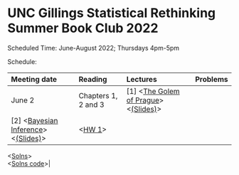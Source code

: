 # UNC Gillings Statistical Rethinking Summer Book Club 2022 

Scheduled Time: June-August 2022; Thursdays 4pm-5pm

Schedule:


| Meeting date | Reading | Lectures | Problems |
| :----| :---- | :------------ |:-----|
| June 2  | Chapters 1, 2 and 3 | [1] <[The Golem of Prague](https://youtu.be/cclUd_HoRlo)> <[(Slides)](https://speakerdeck.com/rmcelreath/statistical-rethinking-2022-lecture-01)> <br>
[2] <[Bayesian Inference](https://www.youtube.com/watch?v=guTdrfycW2Q&list=PLDcUM9US4XdMROZ57-OIRtIK0aOynbgZN&index=2)> <[(Slides)](https://speakerdeck.com/rmcelreath/statistical-rethinking-2022-lecture-02)>|<[HW 1](https://github.com/rmcelreath/stat_rethinking_2022/raw/main/homework/week01.pdf)> <br>
<[Solns](https://github.com/rmcelreath/stat_rethinking_2022/raw/main/homework/week01_solutions.pdf)> <br>
<[Solns code](https://raw.githubusercontent.com/rmcelreath/stat_rethinking_2022/main/homework/week01_solutions.r)>|
